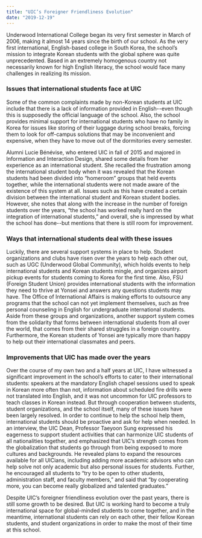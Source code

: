 ```yaml
---
title: "UIC’s Foreigner Friendliness Evolution"
date: "2019-12-19"
---
```


Underwood International College began its very first semester in March of 2006, making it almost 14 years since the birth of our school. As the very first international, English-based college in South Korea, the school’s mission to integrate Korean students with the global sphere was quite unprecedented. Based in an extremely homogenous country not necessarily known for high English literacy, the school would face many challenges in realizing its mission. 

### **Issues that international students face at UIC**

Some of the common complaints made by non-Korean students at UIC include that there is a lack of information provided in English--even though this is supposedly the official language of the school. Also, the school provides minimal support for international students who have no family in Korea for issues like storing of their luggage during school breaks, forcing them to look for off-campus solutions that may be inconvenient and expensive, when they have to move out of the dormitories every semester.

Alumni Lucie Bénévise, who entered UIC in fall of 2015 and majored in Information and Interaction Design, shared some details from her experience as an international student. She recalled the frustration among the international student body when it was revealed that the Korean students had been divided into “homeroom” groups that held events together, while the international students were not made aware of the existence of this system at all. Issues such as this have created a certain division between the international student and Korean student bodies. However, she notes that along with the increase in the number of foreign students over the years, “the school has worked really hard on the integration of international students,” and overall, she is impressed by what the school has done--but mentions that there is still room for improvement.

### **Ways that international students deal with these issues**

Luckily, there are several support systems in place to help. Student organizations and clubs have risen over the years to help each other out, such as UGC (Underwood Global Community), which holds events to help international students and Korean students mingle, and organizes airport pickup events for students coming to Korea for the first time. Also, FSU (Foreign Student Union) provides international students with the information they need to thrive at Yonsei and answers any questions students may have. The Office of International Affairs is making efforts to outsource any programs that the school can not yet implement themselves, such as free personal counseling in English for undergraduate international students. Aside from these groups and organizations, another support system comes from the solidarity that forms between international students from all over the world, that comes from their shared struggles in a foreign country. Furthermore, the Korean students of Yonsei are typically more than happy to help out their international classmates and peers.

### **Improvements that UIC has made over the years**

Over the course of my own two and a half years at UIC, I have witnessed a significant improvement in the school’s efforts to cater to their international students: speakers at the mandatory English chapel sessions used to speak in Korean more often than not, information about scheduled fire drills were not translated into English, and it was not uncommon for UIC professors to teach classes in Korean instead. But through cooperation between students, student organizations, and the school itself, many of these issues have been largely resolved. In order to continue to help the school help them, international students should be proactive and ask for help when needed. In an interview, the UIC Dean, Professor Taeyoon Sung expressed his eagerness to support student activities that can harmonize UIC students of all nationalities together, and emphasized that UIC’s strength comes from the globalization that students go through from being exposed to more cultures and backgrounds. He revealed plans to expand the resources available for all UICians, including adding more academic advisors who can help solve not only academic but also personal issues for students. Further, he encouraged all students to “try to be open to other students, administration staff, and faculty members,” and said that “by cooperating more, you can become really globalized and talented graduates.”

Despite UIC’s foreigner friendliness evolution over the past years, there is still some growth to be desired. But UIC is working hard to become a truly international space for global-minded students to come together, and in the meantime, international students can rely on each other, their fellow Korean students, and student organizations in order to make the most of their time at this school.
